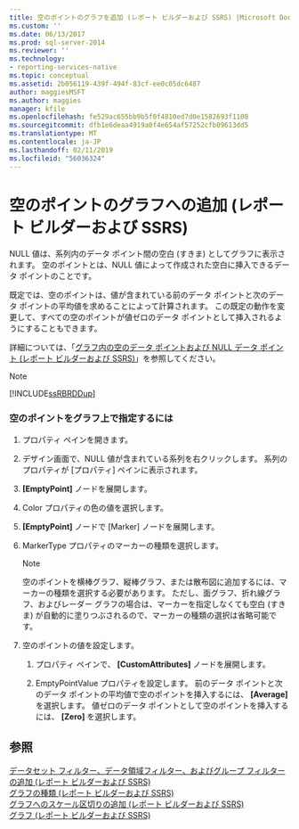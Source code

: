 ```yaml
---
title: 空のポイントのグラフを追加 (レポート ビルダーおよび SSRS) |Microsoft Docs
ms.custom: ''
ms.date: 06/13/2017
ms.prod: sql-server-2014
ms.reviewer: ''
ms.technology:
- reporting-services-native
ms.topic: conceptual
ms.assetid: 2b056119-439f-494f-83cf-ee0c05dc6487
author: maggiesMSFT
ms.author: maggies
manager: kfile
ms.openlocfilehash: fe529ac655bb9b5f0f4810ed7d0e1582693f1108
ms.sourcegitcommit: dfb1e6deaa4919a0f4e654af57252cfb09613dd5
ms.translationtype: MT
ms.contentlocale: ja-JP
ms.lasthandoff: 02/11/2019
ms.locfileid: "56036324"
---
```

# <a name="add-empty-points-to-the-chart-report-builder-and-ssrs"></a>空のポイントのグラフへの追加 (レポート ビルダーおよび SSRS)
  NULL 値は、系列内のデータ ポイント間の空白 (すきま) としてグラフに表示されます。 空のポイントとは、NULL 値によって作成された空白に挿入できるデータ ポイントのことです。  
  
 既定では、空のポイントは、値が含まれている前のデータ ポイントと次のデータ ポイントの平均値を求めることによって計算されます。 この既定の動作を変更して、すべての空のポイントが値ゼロのデータ ポイントとして挿入されるようにすることもできます。  
  
 詳細については、「[グラフ内の空のデータ ポイントおよび NULL データ ポイント &#40;レポート ビルダーおよび SSRS&#41;](charts-report-builder-and-ssrs.md)」を参照してください。  
  
> [!NOTE]  
>  [!INCLUDE[ssRBRDDup](../../includes/ssrbrddup-md.md)]  
  
### <a name="to-specify-empty-points-on-a-chart"></a>空のポイントをグラフ上で指定するには  
  
1.  プロパティ ペインを開きます。  
  
2.  デザイン画面で、NULL 値が含まれている系列を右クリックします。 系列のプロパティが [プロパティ] ペインに表示されます。  
  
3.  **[EmptyPoint]** ノードを展開します。  
  
4.  Color プロパティの色の値を選択します。  
  
5.  **[EmptyPoint]** ノードで [Marker] ノードを展開します。  
  
6.  MarkerType プロパティのマーカーの種類を選択します。  
  
    > [!NOTE]  
    >  空のポイントを横棒グラフ、縦棒グラフ、または散布図に追加するには、マーカーの種類を選択する必要があります。 ただし、面グラフ、折れ線グラフ、およびレーダー グラフの場合は、マーカーを指定しなくても空白 (すきま) が自動的に塗りつぶされるので、マーカーの種類の選択は省略可能です。  
  
7.  空のポイントの値を設定します。  
  
    1.  プロパティ ペインで、 **[CustomAttributes]** ノードを展開します。  
  
    2.  EmptyPointValue プロパティを設定します。 前のデータ ポイントと次のデータ ポイントの平均値で空のポイントを挿入するには、 **[Average]** を選択します。 値ゼロのデータ ポイントとして空のポイントを挿入するには、 **[Zero]** を選択します。  
  
## <a name="see-also"></a>参照  
 [データセット フィルター、データ領域フィルター、およびグループ フィルターの追加 (レポート ビルダーおよび SSRS)](add-dataset-filters-data-region-filters-and-group-filters.md)   
 [グラフの種類 &#40;レポート ビルダーおよび SSRS&#41;](chart-types-report-builder-and-ssrs.md)   
 [グラフへのスケール区切りの追加 (レポート ビルダーおよび SSRS)](add-scale-breaks-to-a-chart-report-builder-and-ssrs.md)   
 [グラフ &#40;レポート ビルダーおよび SSRS&#41;](charts-report-builder-and-ssrs.md)  
  
  
